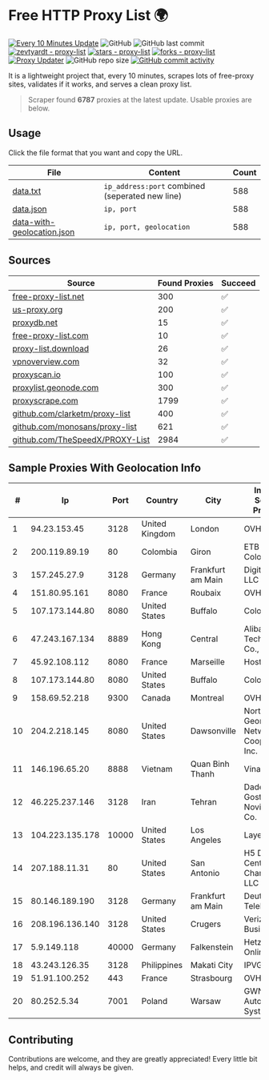 
# Free HTTP Proxy List 🌍

[![Every 10 Minutes Update](https://github.com/mertguvencli/http-proxy-list/actions/workflows/main.yml/badge.svg?branch=main)](https://github.com/mertguvencli/http-proxy-list/actions/workflows/main.yml)
![GitHub](https://img.shields.io/github/license/mertguvencli/http-proxy-list)
![GitHub last commit](https://img.shields.io/github/last-commit/mertguvencli/http-proxy-list)
[![zevtyardt - proxy-list](https://img.shields.io/static/v1?label=zevtyardt&message=proxy-list&color=blue&logo=github)](https://github.com/zevtyardt/proxy-list "Go to GitHub repo")
[![stars - proxy-list](https://img.shields.io/github/stars/zevtyardt/proxy-list?style=social)](https://github.com/zevtyardt/proxy-list)
[![forks - proxy-list](https://img.shields.io/github/forks/zevtyardt/proxy-list?style=social)](https://github.com/zevtyardt/proxy-list)
[![Proxy Updater](https://github.com/zevtyardt/proxy-list/workflows/Proxy%20Updater/badge.svg)](https://github.com/zevtyardt/proxy-list/actions?query=workflow:"Proxy+Updater")
![GitHub repo size](https://img.shields.io/github/repo-size/zevtyardt/proxy-list)
[![GitHub commit activity](https://img.shields.io/github/commit-activity/m/zevtyardt/proxy-list?logo=commits)](https://github.com/zevtyardt/proxy-list/commits/main)

It is a lightweight project that, every 10 minutes, scrapes lots of free-proxy sites, validates if it works, and serves a clean proxy list.

> Scraper found **6787** proxies at the latest update. Usable proxies are below.

## Usage

Click the file format that you want and copy the URL.

|File|Content|Count|
|----|-------|-----|
|[data.txt](https://raw.githubusercontent.com/mertguvencli/http-proxy-list/main/proxy-list/data.txt)|`ip_address:port` combined (seperated new line)|588|
|[data.json](https://raw.githubusercontent.com/mertguvencli/http-proxy-list/main/proxy-list/data.json)|`ip, port`|588|
|[data-with-geolocation.json](https://raw.githubusercontent.com/mertguvencli/http-proxy-list/main/proxy-list/data-with-geolocation.json)|`ip, port, geolocation`|588|

## Sources

|Source|Found Proxies|Succeed|
|------|-------------|-------|
|[free-proxy-list.net](https://free-proxy-list.net)|300|✅|
|[us-proxy.org](https://www.us-proxy.org)|200|✅|
|[proxydb.net](http://proxydb.net)|15|✅|
|[free-proxy-list.com](https://free-proxy-list.com/?page=&port=&type%5B%5D=http&type%5B%5D=https&up_time=0&search=Search)|10|✅|
|[proxy-list.download](https://www.proxy-list.download/HTTP)|26|✅|
|[vpnoverview.com](https://vpnoverview.com/privacy/anonymous-browsing/free-proxy-servers)|32|✅|
|[proxyscan.io](https://www.proxyscan.io)|100|✅|
|[proxylist.geonode.com](https://proxylist.geonode.com/api/proxy-list?limit=300&page=1&sort_by=lastChecked&sort_type=desc&protocols=http,https)|300|✅|
|[proxyscrape.com](https://api.proxyscrape.com/v2/?request=displayproxies&protocol=http&timeout=10000&country=all&ssl=all&anonymity=all)|1799|✅|
|[github.com/clarketm/proxy-list](https://raw.githubusercontent.com/clarketm/proxy-list/master/proxy-list-raw.txt)|400|✅|
|[github.com/monosans/proxy-list](https://raw.githubusercontent.com/monosans/proxy-list/main/proxies/http.txt)|621|✅|
|[github.com/TheSpeedX/PROXY-List](https://raw.githubusercontent.com/TheSpeedX/PROXY-List/master/http.txt)|2984|✅|


## Sample Proxies With Geolocation Info

|#|Ip|Port|Country|City|Internet Service Provider|
|-|--|----|-------|----|-------------------------|
|1|94.23.153.45|3128|United Kingdom|London|OVH ISP|
|2|200.119.89.19|80|Colombia|Giron|ETB - Colombia|
|3|157.245.27.9|3128|Germany|Frankfurt am Main|DigitalOcean, LLC|
|4|151.80.95.161|8080|France|Roubaix|OVH SAS|
|5|107.173.144.80|8080|United States|Buffalo|ColoCrossing|
|6|47.243.167.134|8889|Hong Kong|Central|Alibaba (US) Technology Co., Ltd.|
|7|45.92.108.112|8080|France|Marseille|Hosteur SAS|
|8|107.173.144.80|8080|United States|Buffalo|ColoCrossing|
|9|158.69.52.218|9300|Canada|Montreal|OVH SAS|
|10|204.2.218.145|8080|United States|Dawsonville|North Georgia Network Cooperative, Inc.|
|11|146.196.65.20|8888|Vietnam|Quan Binh Thanh|VinaHost Co|
|12|46.225.237.146|3128|Iran|Tehran|Dadeh Gostar Asr Novin P.J.S. Co.|
|13|104.223.135.178|10000|United States|Los Angeles|LayerHost|
|14|207.188.11.31|80|United States|San Antonio|H5 Data Centers - Chandler LLC|
|15|80.146.189.190|3128|Germany|Frankfurt am Main|Deutsche Telekom AG|
|16|208.196.136.140|3128|United States|Crugers|Verizon Business|
|17|5.9.149.118|40000|Germany|Falkenstein|Hetzner Online GmbH|
|18|43.243.126.35|3128|Philippines|Makati City|IPVG|
|19|51.91.100.252|443|France|Strasbourg|OVH SAS|
|20|80.252.5.34|7001|Poland|Warsaw|GWNET Autonomus System|



## Contributing

Contributions are welcome, and they are greatly appreciated! Every
little bit helps, and credit will always be given.

